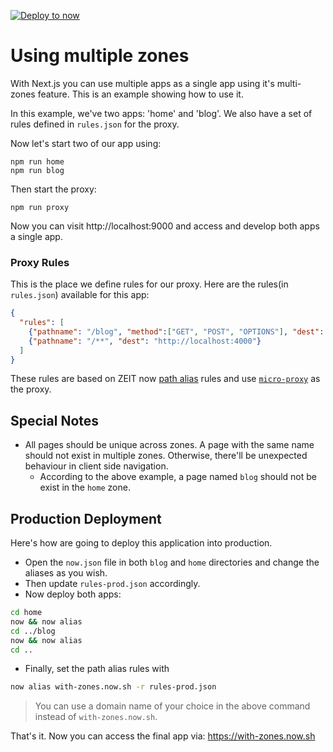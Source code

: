 [![Deploy to now](https://deploy.now.sh/static/button.svg)](https://deploy.now.sh/?repo=https://github.com/zeit/next.js/tree/master/examples/with-zones)

# Using multiple zones

With Next.js you can use multiple apps as a single app using it's multi-zones feature.
This is an example showing how to use it.

In this example, we've two apps: 'home' and 'blog'.
We also have a set of rules defined in `rules.json` for the proxy.

Now let's start two of our app using:

```
npm run home
npm run blog
```

Then start the proxy:

```
npm run proxy
```

Now you can visit http://localhost:9000 and access and develop both apps a single app.

### Proxy Rules

This is the place we define rules for our proxy. Here are the rules(in `rules.json`) available for this app:

```json
{
  "rules": [
    {"pathname": "/blog", "method":["GET", "POST", "OPTIONS"], "dest": "http://localhost:5000"},
    {"pathname": "/**", "dest": "http://localhost:4000"}
  ]
}
```

These rules are based on ZEIT now [path alias](https://zeit.co/docs/features/path-aliases) rules and use [`micro-proxy`](https://github.com/zeit/micro-proxy) as the proxy.

## Special Notes

* All pages should be unique across zones. A page with the same name should not exist in multiple zones. Otherwise, there'll be unexpected behaviour in client side navigation.
    * According to the above example, a page named `blog` should not be exist in the `home` zone.

## Production Deployment

Here's how are going to deploy this application into production.

* Open the `now.json` file in both `blog` and `home` directories and change the aliases as you wish.
* Then update `rules-prod.json` accordingly.
* Now deploy both apps:

~~~sh
cd home
now && now alias
cd ../blog
now && now alias
cd ..
~~~

* Finally, set the path alias rules with

~~~sh
now alias with-zones.now.sh -r rules-prod.json
~~~

> You can use a domain name of your choice in the above command instead of `with-zones.now.sh`.

That's it.
Now you can access the final app via: <https://with-zones.now.sh>
